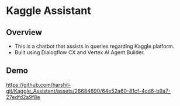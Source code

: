 # Kaggle Assistant

## Overview
- This is a chatbot that assists in queries regarding Kaggle platform.
- Built using Dialogflow CX and Vertex AI Agent Builder.

## Demo
https://github.com/harshil-git/Kaggle_Assistant/assets/26684690/64e52a60-81cf-4cd6-b9a7-27edfd2a9f8e
